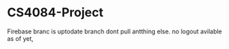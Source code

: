 # CS4084-Project

Firebase branc is uptodate branch dont pull antthing else. 
no logout avilable as of yet,
